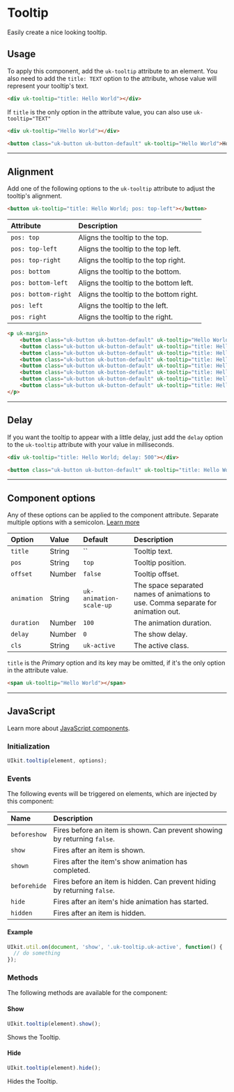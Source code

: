 # Tooltip

<p class="uk-text-lead">Easily create a nice looking tooltip.</p>

## Usage

To apply this component, add the `uk-tooltip` attribute to an element. You also need to add the `title: TEXT` option to the attribute, whose value will represent your tooltip's text.

```html
<div uk-tooltip="title: Hello World"></div>
```

If `title` is the only option in the attribute value, you can also use `uk-tooltip="TEXT"`

```html
<div uk-tooltip="Hello World"></div>
```

```html
<button class="uk-button uk-button-default" uk-tooltip="Hello World">Hover</button>
```

***

## Alignment

Add one of the following options to the `uk-tooltip` attribute to adjust the tooltip's alignment.

```html
<button uk-tooltip="title: Hello World; pos: top-left"></button>
```

| Attribute           | Description                             |
|:--------------------|:----------------------------------------|
| `pos: top`          | Aligns the tooltip to the top.          |
| `pos: top-left`     | Aligns the tooltip to the top left.     |
| `pos: top-right`    | Aligns the tooltip to the top right.    |
| `pos: bottom`       | Aligns the tooltip to the bottom.       |
| `pos: bottom-left`  | Aligns the tooltip to the bottom left.  |
| `pos: bottom-right` | Aligns the tooltip to the bottom right. |
| `pos: left`         | Aligns the tooltip to the left.         |
| `pos: right`        | Aligns the tooltip to the right.        |

```html
<p uk-margin>
    <button class="uk-button uk-button-default" uk-tooltip="Hello World">Top</button>
    <button class="uk-button uk-button-default" uk-tooltip="title: Hello World; pos: top-left">Top Left</button>
    <button class="uk-button uk-button-default" uk-tooltip="title: Hello World; pos: top-right">Top Right</button>
    <button class="uk-button uk-button-default" uk-tooltip="title: Hello World; pos: bottom">Bottom</button>
    <button class="uk-button uk-button-default" uk-tooltip="title: Hello World; pos: bottom-left">Bottom Left</button>
    <button class="uk-button uk-button-default" uk-tooltip="title: Hello World; pos: bottom-right">Bottom Right</button>
    <button class="uk-button uk-button-default" uk-tooltip="title: Hello World; pos: left">Left</button>
    <button class="uk-button uk-button-default" uk-tooltip="title: Hello World; pos: right">Right</button>
</p>
```

***

## Delay

If you want the tooltip to appear with a little delay, just add the `delay` option to the `uk-tooltip` attribute with your value in milliseconds.

```html
<div uk-tooltip="title: Hello World; delay: 500"></div>
```

```html
<button class="uk-button uk-button-default" uk-tooltip="title: Hello World; delay: 500">Hover</button>
```

***

## Component options

Any of these options can be applied to the component attribute. Separate multiple options with a semicolon. [Learn more](javascript.md#component-configuration)

| Option      | Value  | Default                 | Description                                                                       |
|:------------|:-------|:------------------------|:----------------------------------------------------------------------------------|
| `title`     | String | ``                      | Tooltip text.                                                                 |
| `pos`       | String | `top`                   | Tooltip position.                                                                 |
| `offset`    | Number | `false`                 | Tooltip offset.                                                        |
| `animation` | String | `uk-animation-scale-up` | The space separated names of animations to use. Comma separate for animation out. |
| `duration`  | Number | `100`                   | The animation duration.                                                           |
| `delay`     | Number | `0`                     | The show delay.                                                                   |
| `cls`       | String | `uk-active`             | The active class.                                                                 |

`title` is the _Primary_ option and its key may be omitted, if it's the only option in the attribute value.

```html
<span uk-tooltip="Hello World"></span>
```

***

## JavaScript

Learn more about [JavaScript components](javascript.md#programmatic-use).

### Initialization

```js
UIkit.tooltip(element, options);
```

### Events

The following events will be triggered on elements, which are injected by this component:

| Name         | Description                                                              |
|:-------------|:-------------------------------------------------------------------------|
| `beforeshow` | Fires before an item is shown. Can prevent showing by returning `false`. |
| `show`       | Fires after an item is shown.                                            |
| `shown`      | Fires after the item's show animation has completed.                     |
| `beforehide` | Fires before an item is hidden. Can prevent hiding by returning `false`. |
| `hide`       | Fires after an item's hide animation has started.                        |
| `hidden`     | Fires after an item is hidden.                                           |

#### Example

```javascript
UIkit.util.on(document, 'show', '.uk-tooltip.uk-active', function() {
  // do something
});
```

### Methods

The following methods are available for the component:

#### Show

```js
UIkit.tooltip(element).show();
```

Shows the Tooltip.

#### Hide

```js
UIkit.tooltip(element).hide();
```

Hides the Tooltip.
